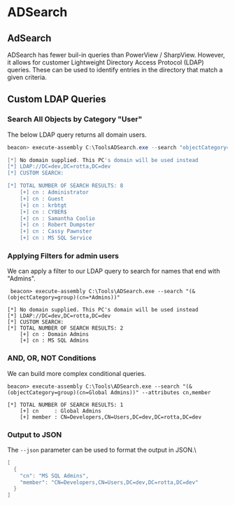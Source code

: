 # ADSearch

## AdSearch

ADSearch has fewer buil-in queries than PowerView / SharpView. However, it allows for customer Lightweight Directory Access Protocol (LDAP) queries. These can be used to identify entries in the directory that match a given criteria.

## Custom LDAP Queries

### Search All Objects by Category "User"

The below LDAP query returns all domain users.

```powershell
beacon> execute-assembly C:\ToolsADSearch.exe --search "objectCategory=user"

[*] No domain supplied. This PC's domain will be used instead
[*] LDAP://DC=dev,DC=rotta,DC=dev
[*] CUSTOM SEARCH: 

[*] TOTAL NUMBER OF SEARCH RESULTS: 8
	[+] cn : Administrator
	[+] cn : Guest
	[+] cn : krbtgt
	[+] cn : CYBER$
	[+] cn : Samantha Coolio
	[+] cn : Robert Dumpster
	[+] cn : Cassy Pawnster
	[+] cn : MS SQL Service
```

### Applying Filters for admin users

We can apply a filter to our LDAP query to search for names that end with "Admins".

```
 beacon> execute-assembly C:\Tools\ADSearch.exe --search "(&(objectCategory=group)(cn=*Admins))"

[*] No domain supplied. This PC's domain will be used instead
[*] LDAP://DC=dev,DC=rotta,DC=dev
[*] CUSTOM SEARCH: 
[*] TOTAL NUMBER OF SEARCH RESULTS: 2
	[+] cn : Domain Admins
	[+] cn : MS SQL Admins
```

### AND, OR, NOT Conditions

We can build more complex conditional queries.

```
beacon> execute-assembly C:\Tools\ADSearch.exe --search "(&(objectCategory=group)(cn=Global Admins))" --attributes cn,member

[*] TOTAL NUMBER OF SEARCH RESULTS: 1
	[+] cn     : Global Admins
	[+] member : CN=Developers,CN=Users,DC=dev,DC=rotta,DC=dev
```

### Output to JSON

The `--json` parameter can be used to format the output in JSON.\


```powershell
[
  {
    "cn": "MS SQL Admins",
    "member": "CN=Developers,CN=Users,DC=dev,DC=rotta,DC=dev"
  }
]
```
